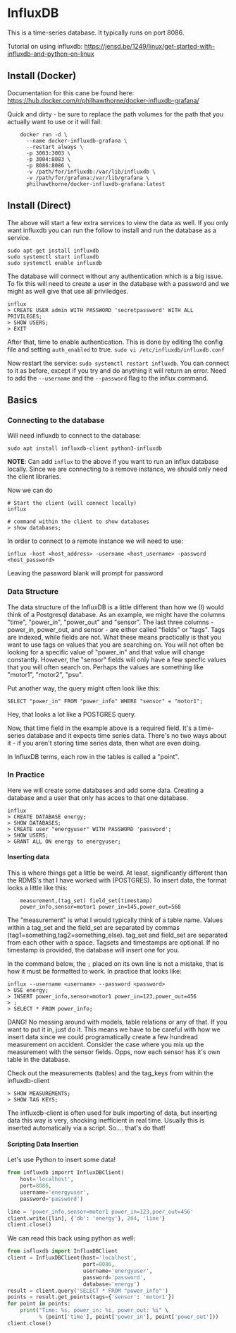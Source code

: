 # InfluxDB

This is a time-series database. It typically runs on port 8086.

Tutorial on using influxdb: https://jensd.be/1249/linux/get-started-with-influxdb-and-python-on-linux

## Install (Docker)

Documentation for this cane be found here: https://hub.docker.com/r/philhawthorne/docker-influxdb-grafana/


Quick and dirty - be sure to replace the path volumes for the path that you actually want to use or it will fail:

```
    docker run -d \
      --name docker-influxdb-grafana \
      --restart always \
      -p 3003:3003 \
      -p 3004:8083 \
      -p 8086:8086 \
      -v /path/for/influxdb:/var/lib/influxdb \
      -v /path/for/grafana:/var/lib/grafana \
      philhawthorne/docker-influxdb-grafana:latest
```

## Install (Direct)

The above will start a few extra services to view the data as well. If you only want influxdb you can run the follow to
install and run the database as a service.

```
sudo apt-get install influxdb
sudo systemctl start influxdb
sudo systemctl enable influxdb
```

The database will connect without any authentication which is a big issue. To fix this will need to create a user in the
database with a password and we might as well give that use all priviledges.

```
influx
> CREATE USER admin WITH PASSWORD 'secretpassword' WITH ALL PRIVILEGES;
> SHOW USERS;
> EXIT
```

After that, time to enable authentication. This is done by editing the config file and setting `auth_enabled` to true.
`sudo vi /etc/influxdb/influxdb.conf`

Now restart the service: `sudo systemctl restart influxdb`. You can connect to it as before, except if you try and do
anything it will return an error. Need to add the `--username` and the `--password` flag to the influx command.

## Basics

### Connecting to the database

Will need influxdb to connect to the database:

```
sudo apt install influxdb-client python3-influxdb
```

**NOTE**: Can add `influx` to the above if you want to run an influx database locally. Since we are connecting to a
remove instance, we should only need the client libraries.

Now we can do
```
# Start the client (will connect locally)
influx

# command within the client to show databases
> show databases;
```

In order to connect to a remote instance we will need to use:

```
influx -host <host_address> -username <host_username> -password <host_password>
```

Leaving the password blank will prompt for password

### Data Structure

The data structure of the InfluxDB is a little different than how we (I) would think of a Postgresql database. As an
example, we might have the columns "time", "power_in", "power_out" and "sensor". The last three columns - power_in,
power_out, and sensor - are either called "fields" or "tags". Tags are indexed, while fields are not. What these means
practically is that you want to use tags on values that you are searching on. You will not often be looking for a
specific value of "power_in" and that value will change constantly. However, the "sensor" fields will only have a few
specfic values that you will often search on. Perhaps the values are something like "motor1", "motor2", "psu".

Put another way, the query might often look like this: 

```
SELECT "power_in" FROM "power_info" WHERE "sensor" = "motor1";
```

Hey, that looks a lot like a POSTGRES query.

Now, that time field in the example above is a required field. It's a time-series database and it expects time series
data. There's no two ways about it - if you aren't storing time series data, then what are even doing.

In InfluxDB terms, each row in the tables is called a "point".

### In Practice

Here we will create some databases and add some data.  Creating a database and a user that only has acces to that one database.
```
influx
> CREATE DATABASE energy;
> SHOW DATABASES;
> CREATE user "energyuser" WITH PASSWORD 'password';
> SHOW USERS;
> GRANT ALL ON energy to energyuser;
```

#### Inserting data

This is where things get a little be weird. At least, significantly different than the RDMS's that I have worked with
(POSTGRES). To insert data, the format looks a little like this:

```
    measurement,(tag_set) field_set(timestamp)
    power_info,sensor=motor1 power_in=145,power_out=568
```

The "measurement" is what I would typically think of a table name. Values within a tag_set and the field_set are separated by
commas (tag1=something,tag2=something_else). tag_set and field_set are separated from each other with a space. Tagsets
and timestamps are optional. If no timestamp is provided, the database will insert one for you.

In the command below, the `;` placed on its own line is not a mistake, that is how it must be formatted to work. In practice that looks like:

```
influx --username <username> --password <password>
> USE energy;
> INSERT power_info,sensor=motor1 power_in=123,power_out=456
> ;
> SELECT * FROM power_info;
```

DANG! No messing around with models, table relations or any of that. If you want to put it in, just do it. This means we
have to be careful with how we insert data since we could programatically create a few hundread measurement on accident.
Consider the case where you mix up the measurement with the sensor fields. Opps, now each sensor has it's own table in
the database.

Check out the measurements (tables) and the tag_keys from within the influxdb-client

```
> SHOW MEASUREMENTS;
> SHOW TAG KEYS;
```

The influxdb-client is often used for bulk importing of data, but inserting data this way is very, shocking inefficient
in real time. Usually this is inserted automatically via a script. So.... that's do that!

#### Scripting Data Insertion

Let's use Python to insert some data!

```python
from influxdb imporrt InfluxDBClient(
    host='localhost',
    port=8086,
    username='energyuser',
    password='password')

line = 'power_info,sensor=motor1 power_in=123,poer_out=456'
client.write([lin], {'db': 'energy'}, 204, 'line'}
client.close()
```

We can read this back using python as well:

```python
from influxdb import InfluxDBClient
client = InfluxDBClient(host='localhost',
                        port=8086,
                        username='energyuser',
                        password='password',
                        database='energy')
result = client.query('SELECT * FROM "power_info"')
points = result.get_points(tags={'sensor': 'motor1'})
for point in points:
    print("Time: %s, power_in: %i, power_out: %i" \
          % (point['time'], point['power_in'], point['power_out']))
client.close()
```
